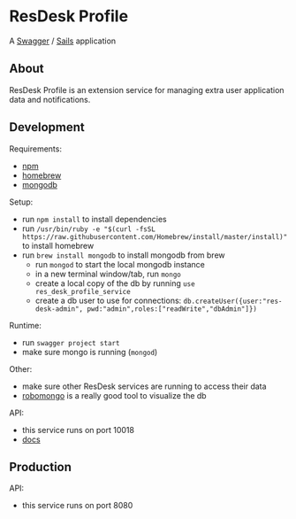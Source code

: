 # ResDesk Profile #
A [Swagger](https://www.npmjs.com/package/swagger) / [Sails](http://sailsjs.org) application

## About ##

ResDesk Profile is an extension service for managing extra user application data and
notifications.


## Development ##

Requirements:
-  [npm](https://www.npmjs.com/)
-  [homebrew](http://brew.sh/)
-  [mongodb](https://www.mongodb.com)

Setup:
- run `npm install` to install dependencies
- run `/usr/bin/ruby -e "$(curl -fsSL https://raw.githubusercontent.com/Homebrew/install/master/install)"` to install homebrew
- run `brew install mongodb` to install mongodb from brew
  - run `mongod` to start the local mongodb instance
  - in a new terminal window/tab, run `mongo`
  - create a local copy of the db by running `use res_desk_profile_service`
  - create a db user to use for connections: `db.createUser({user:"res-desk-admin", pwd:"admin",roles:["readWrite","dbAdmin"]})`

Runtime:
- run `swagger project start`
- make sure mongo is running (`mongod`)

Other:
- make sure other ResDesk services are running to access their data
- [robomongo](https://robomongo.org/) is a really good tool to visualize the db

API:
- this service runs on port 10018
- [docs](http://localhost:10018/docs/index.html)

## Production ##

API:
- this service runs on port 8080

